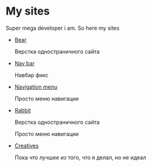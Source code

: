 # My sites
Super mega developer i am. So here my sites
+ [Bear](Resetand.github.io/Bear/)

    Верстка одностраничного сайта
+ [Nav bar](Resetand.github.io/Fixed-menu/)

    Навбар фикс
+ [Navigation menu](Resetand.github.io/Navigation-menu/)

    Просто меню навигации
+ [Rabbit](Resetand.github.io/Rabbit/)

    Верстка одностраничного сайта
    
    
    Просто меню навигации
+ [Creatives](Resetand.github.io/Creatives//)

    Пока что лучшее из того, что я делал, но не идеал
    
    

